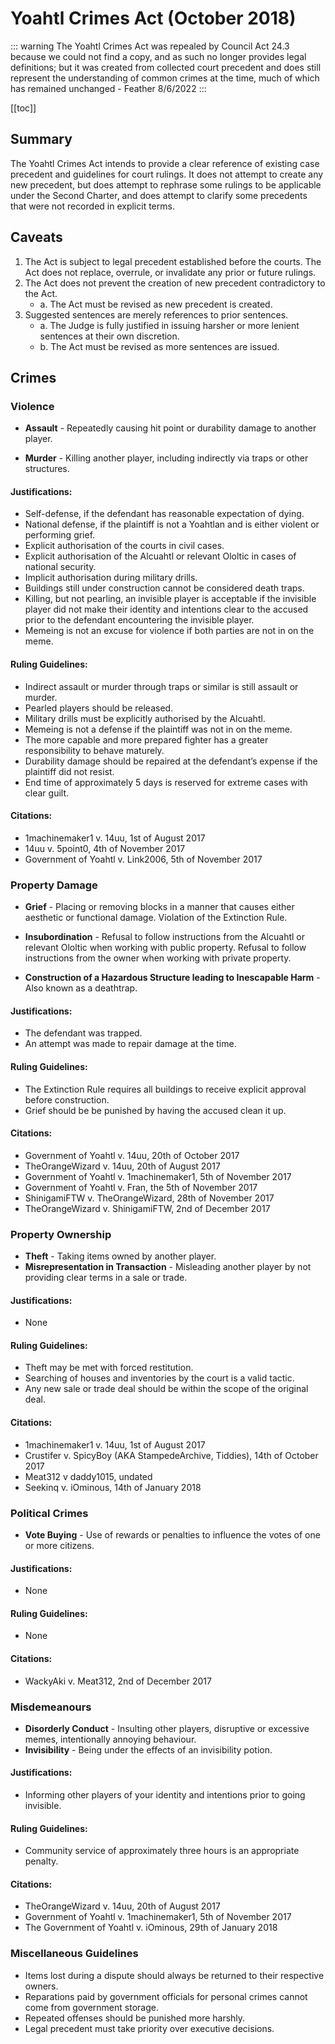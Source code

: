 # Yoahtl Crimes Act (October 2018)

::: warning
The Yoahtl Crimes Act was repealed by Council Act 24.3 because we could not find a copy, and as such no longer provides legal definitions; but it was created from collected court precedent and does still represent the understanding of common crimes at the time, much of which has remained unchanged - Feather 8/6/2022
:::

[[toc]]

## Summary

The Yoahtl Crimes Act intends to provide a clear reference of existing case precedent and guidelines for court rulings. It does not attempt to create any new precedent, but does attempt to rephrase some rulings to be applicable under the Second Charter, and does attempt to clarify some precedents that were not recorded in explicit terms.

## Caveats

1. The Act is subject to legal precedent established before the courts. The Act does not replace, overrule, or invalidate any prior or future rulings.
1. The Act does not prevent the creation of new precedent contradictory to the Act.
   - a. The Act must be revised as new precedent is created.
1. Suggested sentences are merely references to prior sentences.
   - a. The Judge is fully justified in issuing harsher or more lenient sentences at their own discretion.
   - b. The Act must be revised as more sentences are issued.

## Crimes

### Violence

- **Assault** - Repeatedly causing hit point or durability damage to another player.

- **Murder** - Killing another player, including indirectly via traps or other structures.

#### Justifications:

- Self-defense, if the defendant has reasonable expectation of dying.
- National defense, if the plaintiff is not a Yoahtlan and is either violent or performing grief.
- Explicit authorisation of the courts in civil cases.
- Explicit authorisation of the Alcuahtl or relevant Ololtic in cases of national security.
- Implicit authorisation during military drills.
- Buildings still under construction cannot be considered death traps.
- Killing, but not pearling, an invisible player is acceptable if the invisible player did not make their identity and intentions clear to the accused prior to the defendant encountering the invisible player.
- Memeing is not an excuse for violence if both parties are not in on the meme.

#### Ruling Guidelines:

- Indirect assault or murder through traps or similar is still assault or murder.
- Pearled players should be released.
- Military drills must be explicitly authorised by the Alcuahtl.
- Memeing is not a defense if the plaintiff was not in on the meme.
- The more capable and more prepared fighter has a greater responsibility to behave maturely.
- Durability damage should be repaired at the defendant’s expense if the plaintiff did not resist.
- End time of approximately 5 days is reserved for extreme cases with clear guilt.

#### Citations:

- 1machinemaker1 v. 14uu, 1st of August 2017
- 14uu v. 5point0, 4th of November 2017
- Government of Yoahtl v. Link2006, 5th of November 2017

### Property Damage

- **Grief** - Placing or removing blocks in a manner that causes either aesthetic or functional damage. Violation of the Extinction Rule.

- **Insubordination** - Refusal to follow instructions from the Alcuahtl or relevant Ololtic when working with public property. Refusal to follow instructions from the owner when working with private property.
- **Construction of a Hazardous Structure leading to Inescapable Harm** - Also known as a deathtrap.

#### Justifications:

- The defendant was trapped.
- An attempt was made to repair damage at the time.

#### Ruling Guidelines:

- The Extinction Rule requires all buildings to receive explicit approval before construction.
- Grief should be be punished by having the accused clean it up.

#### Citations:

- Government of Yoahtl v. 14uu, 20th of October 2017
- TheOrangeWizard v. 14uu, 20th of August 2017
- Government of Yoahtl v. 1machinemaker1, 5th of November 2017
- Government of Yoahtl v. Fran, the 5th of November 2017
- ShinigamiFTW v. TheOrangeWizard, 28th of November 2017
- TheOrangeWizard v. ShinigamiFTW, 2nd of December 2017

### Property Ownership

- **Theft** - Taking items owned by another player.
- **Misrepresentation in Transaction** - Misleading another player by not providing clear terms in a sale or trade.

#### Justifications:

- None

#### Ruling Guidelines:

- Theft may be met with forced restitution.
- Searching of houses and inventories by the court is a valid tactic.
- Any new sale or trade deal should be within the scope of the original deal.

#### Citations:

- 1machinemaker1 v. 14uu, 1st of August 2017
- Crustifer v. SpicyBoy (AKA StampedeArchive, Tiddies), 14th of October 2017
- Meat312 v daddy1015, undated
- Seekinq v. iOminous, 14th of January 2018

### Political Crimes

- **Vote Buying** - Use of rewards or penalties to influence the votes of one or more citizens.

#### Justifications:

- None

#### Ruling Guidelines:

- None

#### Citations:

- WackyAki v. Meat312, 2nd of December 2017

### Misdemeanours

- **Disorderly Conduct** - Insulting other players, disruptive or excessive memes, intentionally annoying behaviour.
- **Invisibility** - Being under the effects of an invisibility potion.

#### Justifications:

- Informing other players of your identity and intentions prior to going invisible.

#### Ruling Guidelines:

- Community service of approximately three hours is an appropriate penalty.

#### Citations:

- TheOrangeWizard v. 14uu, 20th of August 2017
- Government of Yoahtl v. 1machinemaker1, 5th of November 2017
- The Government of Yoahtl v. iOminous, 29th of January 2018

### Miscellaneous Guidelines

- Items lost during a dispute should always be returned to their respective owners.
- Reparations paid by government officials for personal crimes cannot come from government storage.
- Repeated offenses should be punished more harshly.
- Legal precedent must take priority over executive decisions.
